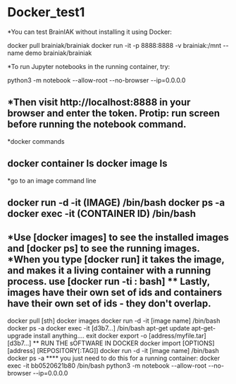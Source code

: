 # Docker_test1

*You can test BrainIAK without installing it using Docker:

docker pull brainiak/brainiak
docker run -it -p 8888:8888 -v brainiak:/mnt --name demo brainiak/brainiak

*To run Jupyter notebooks in the running container, try:

python3 -m notebook --allow-root --no-browser --ip=0.0.0.0

*Then visit http://localhost:8888 in your browser and enter the token. Protip: run screen before running the notebook command.
-----------------------------------------------------------------------------
*docker commands 

docker container ls
docker image ls
-----------------------------------------------------------------------------
*go to an image command line 

docker run -d -it (IMAGE) /bin/bash
docker ps -a
docker exec -it (CONTAINER ID) /bin/bash
-----------------------------------------------------------------------------
*Use [docker images] to see the installed images and [docker ps] to see the running images. 
*When you type [docker run] it takes the image, and makes it a living container with a running process. use [docker run -ti <image>:<tag> bash]
** Lastly, images have their own set of ids and containers have their own set of ids - they don't overlap. 
----------------------------------------------------------------------------------------------------------
docker pull [sth]
docker images
docker run -d -it [image name] /bin/bash
docker ps -a
docker exec -it [d3b7...] /bin/bash
apt-get update
apt-get-upgrade
install anything....
exit
docker export -o [address/myfile.tar] [d3b7...]
** RUN THE sOFTWARE IN DOCKER
docker import [OPTIONS] [address] [REPOSITORY[:TAG]]
docker run -d -it [image name] /bin/bash
docker ps -a
**** you just need to do this for a running container:
docker exec -it bb0520621b80 /bin/bash
python3 -m notebook --allow-root --no-browser --ip=0.0.0.0
